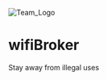 ![Team_Logo](https://github.com/yahyaKocaman/biseyler/blob/yandal/logo.jpg)



# wifiBroker
Stay away from illegal uses
